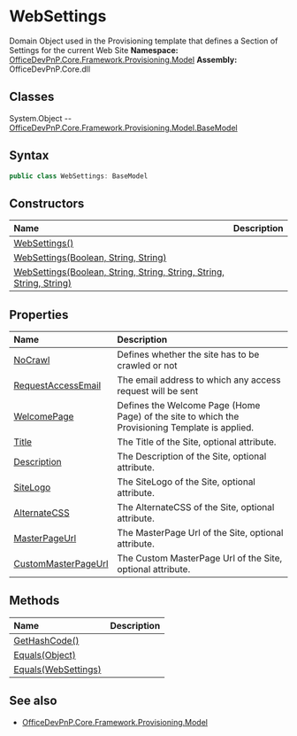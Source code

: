# WebSettings
Domain Object used in the Provisioning template that defines a Section of Settings for the current Web Site
**Namespace:** [OfficeDevPnP.Core.Framework.Provisioning.Model](OfficeDevPnP.Core.Framework.Provisioning.Model.md)
**Assembly:** OfficeDevPnP.Core.dll
## Classes
System.Object
-- [OfficeDevPnP.Core.Framework.Provisioning.Model.BaseModel](OfficeDevPnP.Core.Framework.Provisioning.Model.BaseModel.md)
## Syntax
```C#
public class WebSettings: BaseModel
```
## Constructors
|**Name**|**Description**|
|:-----|:-----|
| [WebSettings()](WebSettingsconstructor1details.md) | 
| [WebSettings(Boolean, String, String)](WebSettingsconstructor1details.md) | 
| [WebSettings(Boolean, String, String, String, String, String, String)](WebSettingsconstructor1details.md) | 
## Properties
|**Name**|**Description**|
|:-----|:-----|
| [NoCrawl](WebSettings.NoCrawl.md) | Defines whether the site has to be crawled or not
| [RequestAccessEmail](WebSettings.RequestAccessEmail.md) | The email address to which any access request will be sent
| [WelcomePage](WebSettings.WelcomePage.md) | Defines the Welcome Page (Home Page) of the site to which the Provisioning Template is applied.
| [Title](WebSettings.Title.md) | The Title of the Site, optional attribute.
| [Description](WebSettings.Description.md) | The Description of the Site, optional attribute.
| [SiteLogo](WebSettings.SiteLogo.md) | The SiteLogo of the Site, optional attribute.
| [AlternateCSS](WebSettings.AlternateCSS.md) | The AlternateCSS of the Site, optional attribute.
| [MasterPageUrl](WebSettings.MasterPageUrl.md) | The MasterPage Url of the Site, optional attribute.
| [CustomMasterPageUrl](WebSettings.CustomMasterPageUrl.md) | The Custom MasterPage Url of the Site, optional attribute.
## Methods
|**Name**|**Description**|
|:-----|:-----|
| [GetHashCode()](WebSettingsGetHashCode.md) | 
| [Equals(Object)](WebSettingsEqualsObject.md) | 
| [Equals(WebSettings)](WebSettingsEqualsWebSettings.md) | 
## See also
- [OfficeDevPnP.Core.Framework.Provisioning.Model](OfficeDevPnP.Core.Framework.Provisioning.Model.md)
